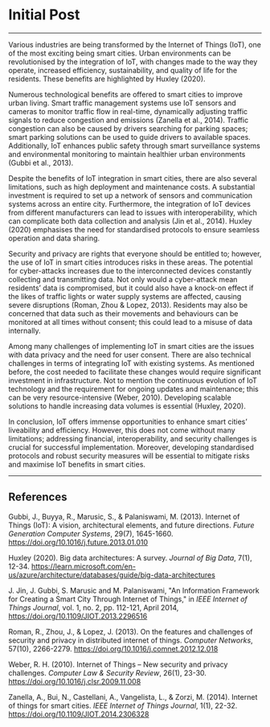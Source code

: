 # Initial Post

---

Various industries are being transformed by the Internet of Things (IoT), one of the most exciting being smart cities. Urban environments can be revolutionised by the integration of IoT, with changes made to the way they operate, increased efficiency, sustainability, and quality of life for the residents. These benefits are highlighted by Huxley (2020).

Numerous technological benefits are offered to smart cities to improve urban living. Smart traffic management systems use IoT sensors and cameras to monitor traffic flow in real-time, dynamically adjusting traffic signals to reduce congestion and emissions (Zanella et al., 2014). Traffic congestion can also be caused by drivers searching for parking spaces; smart parking solutions can be used to guide drivers to available spaces. Additionally, IoT enhances public safety through smart surveillance systems and environmental monitoring to maintain healthier urban environments (Gubbi et al., 2013).

Despite the benefits of IoT integration in smart cities, there are also several limitations, such as high deployment and maintenance costs. A substantial investment is required to set up a network of sensors and communication systems across an entire city. Furthermore, the integration of IoT devices from different manufacturers can lead to issues with interoperability, which can complicate both data collection and analysis (Jin et al., 2014). Huxley (2020) emphasises the need for standardised protocols to ensure seamless operation and data sharing.

Security and privacy are rights that everyone should be entitled to; however, the use of IoT in smart cities introduces risks in these areas. The potential for cyber-attacks increases due to the interconnected devices constantly collecting and transmitting data. Not only would a cyber-attack mean residents’ data is compromised, but it could also have a knock-on effect if the likes of traffic lights or water supply systems are affected, causing severe disruptions (Roman, Zhou & Lopez, 2013). Residents may also be concerned that data such as their movements and behaviours can be monitored at all times without consent; this could lead to a misuse of data internally.

Among many challenges of implementing IoT in smart cities are the issues with data privacy and the need for user consent. There are also technical challenges in terms of integrating IoT with existing systems. As mentioned before, the cost needed to facilitate these changes would require significant investment in infrastructure. Not to mention the continuous evolution of IoT technology and the requirement for ongoing updates and maintenance; this can be very resource-intensive (Weber, 2010). Developing scalable solutions to handle increasing data volumes is essential (Huxley, 2020).

In conclusion, IoT offers immense opportunities to enhance smart cities’ liveability and efficiency. However, this does not come without many limitations; addressing financial, interoperability, and security challenges is crucial for successful implementation. Moreover, developing standardised protocols and robust security measures will be essential to mitigate risks and maximise IoT benefits in smart cities.

---

## References

Gubbi, J., Buyya, R., Marusic, S., & Palaniswami, M. (2013). Internet of Things (IoT): A vision, architectural elements, and future directions. *Future Generation Computer Systems*, 29(7), 1645-1660. https://doi.org/10.1016/j.future.2013.01.010

Huxley (2020). Big data architectures: A survey. *Journal of Big Data*, 7(1), 12-34. https://learn.microsoft.com/en-us/azure/architecture/databases/guide/big-data-architectures

J. Jin, J. Gubbi, S. Marusic and M. Palaniswami, "An Information Framework for Creating a Smart City Through Internet of Things," in *IEEE Internet of Things Journal*, vol. 1, no. 2, pp. 112-121, April 2014, https://doi.org/10.1109/JIOT.2013.2296516

Roman, R., Zhou, J., & Lopez, J. (2013). On the features and challenges of security and privacy in distributed internet of things. *Computer Networks*, 57(10), 2266-2279. https://doi.org/10.1016/j.comnet.2012.12.018

Weber, R. H. (2010). Internet of Things – New security and privacy challenges. *Computer Law & Security Review*, 26(1), 23-30. https://doi.org/10.1016/j.clsr.2009.11.008

Zanella, A., Bui, N., Castellani, A., Vangelista, L., & Zorzi, M. (2014). Internet of things for smart cities. *IEEE Internet of Things Journal*, 1(1), 22-32. https://doi.org/10.1109/JIOT.2014.2306328
